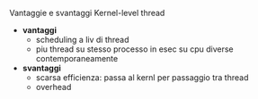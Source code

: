 Vantaggie e svantaggi Kernel-level thread
- **vantaggi**
	- scheduling a liv di thread
	- piu thread su stesso processo in esec su cpu diverse contemporaneamente
- **svantaggi**
	- scarsa efficienza: passa al kernl per passaggio tra thread
	- overhead